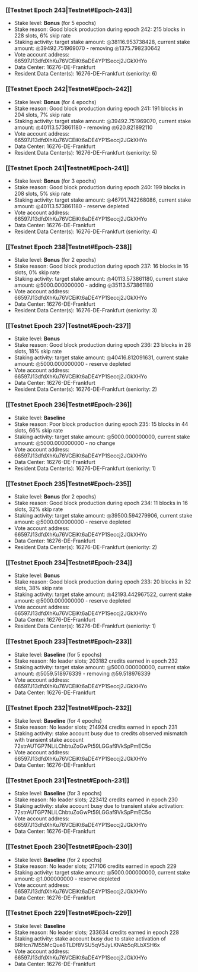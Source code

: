### [[Testnet Epoch 243|Testnet#Epoch-243]]
* Stake level: **Bonus** (for 5 epochs)
* Stake reason: Good block production during epoch 242: 215 blocks in 228 slots, 6% skip rate
* Staking activity: target stake amount: ◎38116.953738428, current stake amount: ◎39492.751969070 - removing ◎1375.798230642
* Vote account address: 66597J13dfdXhKu76VCEiKt6aDE4YP1Seccj2JGkXHYo
* Data Center: 16276-DE-Frankfurt
* Resident Data Center(s): 16276-DE-Frankfurt (seniority: 6)
### [[Testnet Epoch 242|Testnet#Epoch-242]]
* Stake level: **Bonus** (for 4 epochs)
* Stake reason: Good block production during epoch 241: 191 blocks in 204 slots, 7% skip rate
* Staking activity: target stake amount: ◎39492.751969070, current stake amount: ◎40113.573861180 - removing ◎620.821892110
* Vote account address: 66597J13dfdXhKu76VCEiKt6aDE4YP1Seccj2JGkXHYo
* Data Center: 16276-DE-Frankfurt
* Resident Data Center(s): 16276-DE-Frankfurt (seniority: 5)
### [[Testnet Epoch 241|Testnet#Epoch-241]]
* Stake level: **Bonus** (for 3 epochs)
* Stake reason: Good block production during epoch 240: 199 blocks in 208 slots, 5% skip rate
* Staking activity: target stake amount: ◎46791.742268086, current stake amount: ◎40113.573861180 - reserve depleted
* Vote account address: 66597J13dfdXhKu76VCEiKt6aDE4YP1Seccj2JGkXHYo
* Data Center: 16276-DE-Frankfurt
* Resident Data Center(s): 16276-DE-Frankfurt (seniority: 4)
### [[Testnet Epoch 238|Testnet#Epoch-238]]
* Stake level: **Bonus** (for 2 epochs)
* Stake reason: Good block production during epoch 237: 16 blocks in 16 slots, 0% skip rate
* Staking activity: target stake amount: ◎40113.573861180, current stake amount: ◎5000.000000000 - adding ◎35113.573861180
* Vote account address: 66597J13dfdXhKu76VCEiKt6aDE4YP1Seccj2JGkXHYo
* Data Center: 16276-DE-Frankfurt
* Resident Data Center(s): 16276-DE-Frankfurt (seniority: 3)
### [[Testnet Epoch 237|Testnet#Epoch-237]]
* Stake level: **Bonus**
* Stake reason: Good block production during epoch 236: 23 blocks in 28 slots, 18% skip rate
* Staking activity: target stake amount: ◎40416.812091631, current stake amount: ◎5000.000000000 - reserve depleted
* Vote account address: 66597J13dfdXhKu76VCEiKt6aDE4YP1Seccj2JGkXHYo
* Data Center: 16276-DE-Frankfurt
* Resident Data Center(s): 16276-DE-Frankfurt (seniority: 2)
### [[Testnet Epoch 236|Testnet#Epoch-236]]
* Stake level: **Baseline**
* Stake reason: Poor block production during epoch 235: 15 blocks in 44 slots, 66% skip rate
* Staking activity: target stake amount: ◎5000.000000000, current stake amount: ◎5000.000000000 - no change
* Vote account address: 66597J13dfdXhKu76VCEiKt6aDE4YP1Seccj2JGkXHYo
* Data Center: 16276-DE-Frankfurt
* Resident Data Center(s): 16276-DE-Frankfurt (seniority: 1)
### [[Testnet Epoch 235|Testnet#Epoch-235]]
* Stake level: **Bonus** (for 2 epochs)
* Stake reason: Good block production during epoch 234: 11 blocks in 16 slots, 32% skip rate
* Staking activity: target stake amount: ◎39500.594279906, current stake amount: ◎5000.000000000 - reserve depleted
* Vote account address: 66597J13dfdXhKu76VCEiKt6aDE4YP1Seccj2JGkXHYo
* Data Center: 16276-DE-Frankfurt
* Resident Data Center(s): 16276-DE-Frankfurt (seniority: 2)
### [[Testnet Epoch 234|Testnet#Epoch-234]]
* Stake level: **Bonus**
* Stake reason: Good block production during epoch 233: 20 blocks in 32 slots, 38% skip rate
* Staking activity: target stake amount: ◎42193.442967522, current stake amount: ◎5000.000000000 - reserve depleted
* Vote account address: 66597J13dfdXhKu76VCEiKt6aDE4YP1Seccj2JGkXHYo
* Data Center: 16276-DE-Frankfurt
* Resident Data Center(s): 16276-DE-Frankfurt (seniority: 1)
### [[Testnet Epoch 233|Testnet#Epoch-233]]
* Stake level: **Baseline** (for 5 epochs)
* Stake reason: No leader slots; 203182 credits earned in epoch 232
* Staking activity: target stake amount: ◎5000.000000000, current stake amount: ◎5059.518976339 - removing ◎59.518976339
* Vote account address: 66597J13dfdXhKu76VCEiKt6aDE4YP1Seccj2JGkXHYo
* Data Center: 16276-DE-Frankfurt
### [[Testnet Epoch 232|Testnet#Epoch-232]]
* Stake level: **Baseline** (for 4 epochs)
* Stake reason: No leader slots; 214924 credits earned in epoch 231
* Staking activity: stake account busy due to credits observed mismatch with transient stake account 72strAUTGP7NLiLChbtuZoGwPt59LGGaf9VkSpPmEC5o
* Vote account address: 66597J13dfdXhKu76VCEiKt6aDE4YP1Seccj2JGkXHYo
* Data Center: 16276-DE-Frankfurt
### [[Testnet Epoch 231|Testnet#Epoch-231]]
* Stake level: **Baseline** (for 3 epochs)
* Stake reason: No leader slots; 223412 credits earned in epoch 230
* Staking activity: stake account busy due to transient stake activation: 72strAUTGP7NLiLChbtuZoGwPt59LGGaf9VkSpPmEC5o
* Vote account address: 66597J13dfdXhKu76VCEiKt6aDE4YP1Seccj2JGkXHYo
* Data Center: 16276-DE-Frankfurt
### [[Testnet Epoch 230|Testnet#Epoch-230]]
* Stake level: **Baseline** (for 2 epochs)
* Stake reason: No leader slots; 217106 credits earned in epoch 229
* Staking activity: target stake amount: ◎5000.000000000, current stake amount: ◎1.000000000 - reserve depleted
* Vote account address: 66597J13dfdXhKu76VCEiKt6aDE4YP1Seccj2JGkXHYo
* Data Center: 16276-DE-Frankfurt
### [[Testnet Epoch 229|Testnet#Epoch-229]]
* Stake level: **Baseline**
* Stake reason: No leader slots; 233634 credits earned in epoch 228
* Staking activity: stake account busy due to stake activation of BRHcn7M55McQue8TLDf8VSU5qV5JyLKNAb5qRLbXSH6x
* Vote account address: 66597J13dfdXhKu76VCEiKt6aDE4YP1Seccj2JGkXHYo
* Data Center: 16276-DE-Frankfurt